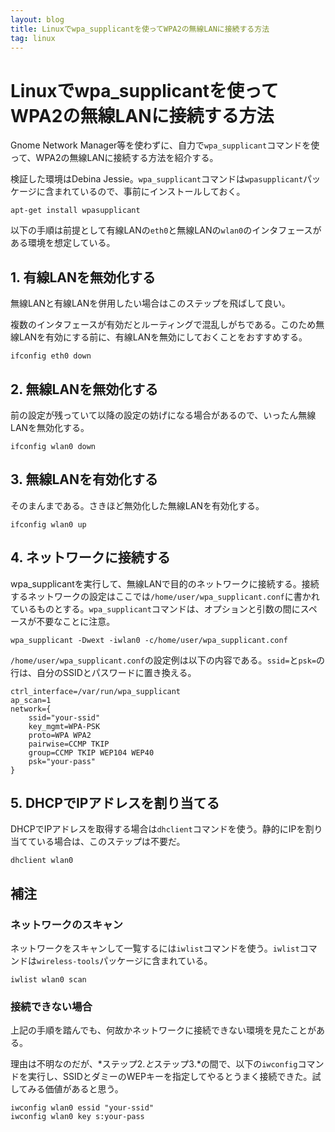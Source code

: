 ```yaml
---
layout: blog
title: Linuxでwpa_supplicantを使ってWPA2の無線LANに接続する方法
tag: linux
---
```


# Linuxでwpa_supplicantを使ってWPA2の無線LANに接続する方法

Gnome Network Manager等を使わずに、自力で`wpa_supplicant`コマンドを使って、WPA2の無線LANに接続する方法を紹介する。

検証した環境はDebina Jessie。`wpa_supplicant`コマンドは`wpasupplicant`パッケージに含まれているので、事前にインストールしておく。

~~~~
apt-get install wpasupplicant
~~~~

以下の手順は前提として有線LANの`eth0`と無線LANの`wlan0`のインタフェースがある環境を想定している。

## 1. 有線LANを無効化する

無線LANと有線LANを併用したい場合はこのステップを飛ばして良い。

複数のインタフェースが有効だとルーティングで混乱しがちである。このため無線LANを有効にする前に、有線LANを無効にしておくことをおすすめする。

~~~~
ifconfig eth0 down
~~~~

## 2. 無線LANを無効化する

前の設定が残っていて以降の設定の妨げになる場合があるので、いったん無線LANを無効化する。

~~~~
ifconfig wlan0 down
~~~~

## 3. 無線LANを有効化する

そのまんまである。さきほど無効化した無線LANを有効化する。

~~~~
ifconfig wlan0 up
~~~~

## 4. ネットワークに接続する

wpa_supplicantを実行して、無線LANで目的のネットワークに接続する。接続するネットワークの設定はここでは`/home/user/wpa_supplicant.conf`に書かれているものとする。`wpa_supplicant`コマンドは、オプションと引数の間にスペースが不要なことに注意。

~~~~
wpa_supplicant -Dwext -iwlan0 -c/home/user/wpa_supplicant.conf
~~~~

`/home/user/wpa_supplicant.conf`の設定例は以下の内容である。`ssid=`と`psk=`の行は、自分のSSIDとパスワードに置き換える。

~~~~
ctrl_interface=/var/run/wpa_supplicant
ap_scan=1
network={
    ssid="your-ssid"
    key_mgmt=WPA-PSK
    proto=WPA WPA2
    pairwise=CCMP TKIP
    group=CCMP TKIP WEP104 WEP40
    psk="your-pass"
}
~~~~

## 5. DHCPでIPアドレスを割り当てる

DHCPでIPアドレスを取得する場合は`dhclient`コマンドを使う。静的にIPを割り当てている場合は、このステップは不要だ。

~~~~
dhclient wlan0
~~~~

## 補注

### ネットワークのスキャン

ネットワークをスキャンして一覧するには`iwlist`コマンドを使う。`iwlist`コマンドは`wireless-tools`パッケージに含まれている。

~~~~
iwlist wlan0 scan
~~~~

### 接続できない場合

上記の手順を踏んでも、何故かネットワークに接続できない環境を見たことがある。

理由は不明なのだが、*ステップ2.*と*ステップ3.*の間で、以下の`iwconfig`コマンドを実行し、SSIDとダミーのWEPキーを指定してやるとうまく接続できた。試してみる価値があると思う。

~~~~
iwconfig wlan0 essid "your-ssid"
iwconfig wlan0 key s:your-pass
~~~~
